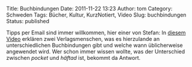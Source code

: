 Title: Buchbindungen
Date: 2011-11-22 13:23
Author: tom
Category: Schweden
Tags: Bücher, Kultur, KurzNotiert, Video
Slug: buchbindungen
Status: published

Tipps per Email sind immer willkommen, hier einer von Stefan: In [diesem
Video](http://www.youtube.com/watch?v=J5VaSh71M3U) erklären zwei
Verlagsmenschen, was es hierzulande an unterschiedlichen Buchbindungen
gibt und welche wann üblicherweise angewendet wird. Wer schon immer
wissen wollte, was der Unterschied zwischen *pocket* und *häftad* ist,
bekommt da Antwort.

